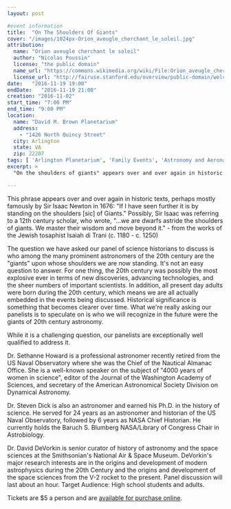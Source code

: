 ```yaml
---
layout: post

#event information
title:  "On The Shoulders Of Giants"
cover: "/images/1024px-Orion_aveugle_cherchant_le_soleil.jpg"
attribution:
  name: "Orion aveugle cherchant le soleil"
  author: "Nicolas Poussin"
  license: "the public domain"
  name_url: "https://commons.wikimedia.org/wiki/File:Orion_aveugle_cherchant_le_soleil.jpg"
  license_url: "http://fairuse.stanford.edu/overview/public-domain/welcome"
date:   "2016-11-19 19:00"
endDate:   "2016-11-19 21:00"
creation: "2016-11-02"
start_time: "7:00 PM"
end_time: "9:00 PM"
location:
  name: "David M. Brown Planetarium"
  address:
    - "1426 North Quincy Street"
  city: Arlington
  state: VA
  zip: 22207
tags: [ 'Arlington Planetarium', 'Family Events', 'Astronomy and Aeronautics' ]
excerpt: >
  "On the shoulders of giants" appears over and over again in historic texts, perhaps mostly famously by Sir Isaac Newton in 1676. The question we have asked our panel of science historians to discuss is who among the many prominent astronomers of the 20th century are the "giants" upon whose shoulders we are now standing. Nov 19 at the Arlington Planetarium.

---
```


This phrase appears over and over again in historic texts, perhaps mostly
famously by Sir Isaac Newton in 1676: "If I have seen further it is by standing
on the shoulders [sic] of Giants." Possibly, Sir Isaac was referring to a 12th
century scholar, who wrote, "...we are dwarfs astride the shoulders of giants.
We master their wisdom and move beyond it." - from the works of the Jewish
tosaphist Isaiah di Trani (c. 1180 - c. 1250)

The question we have asked our panel of science historians to discuss is who
among the many prominent astronomers of the 20th century are the "giants" upon
whose shoulders we are now standing. It's not an easy question to answer. For
one thing, the 20th century was possibly the most explosive ever in terms of new
discoveries, advancing technologies, and the sheer numbers of important
scientists. In addition, all present day adults were born during the 20th
century, which means we are all actually embedded in the events being discussed.
Historical significance is something that becomes clearer over time. What we're
really asking our panelists is to speculate on is who we will recognize in the
future were the giants of 20th century astronomy.

While it is a challenging question, our panelists are exceptionally well
qualified to address it.

Dr. Sethanne Howard is a professional astronomer recently retired from the US
Naval Observatory where she was the Chief of the Nautical Almanac Office. She is
a well-known speaker on the subject of "4000 years of women in science", editor
of the Journal of the Washington Academy of Sciences, and secretary of the
American Astronomical Society Division on Dynamical Astronomy.

Dr. Steven Dick is also an astronomer and earned his Ph.D. in the history of
science. He served for 24 years as an astronomer and historian of the US Naval
Observatory, followed by 6 years as NASA Chief Historian. He currently holds the
Baruch S. Blumberg NASA/Library of Congress Chair in Astrobiology.

Dr. David DeVorkin is senior curator of history of astronomy and the space
sciences at the Smithsonian's National Air & Space Museum. DeVorkin's major
research interests are in the origins and development of modern astrophysics
during the 20th Century and the origins and development of the space sciences
from the V-2 rocket to the present. Panel discussion will last about an hour.
Target Audience: High school students and adults.

Tickets are $5 a person and are [available for purchase online](https://friendsoftheplanetarium.org/event/155/).

